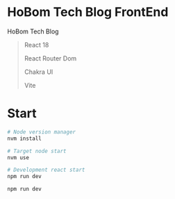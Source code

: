# HoBom Tech Blog FrontEnd

HoBom Tech Blog

> React 18
>
> React Router Dom
>
> Chakra UI
>
> Vite

# Start

```sh
# Node version manager
nvm install

# Target node start
nvm use

# Development react start
npm run dev
```

```sh
npm run dev
```
